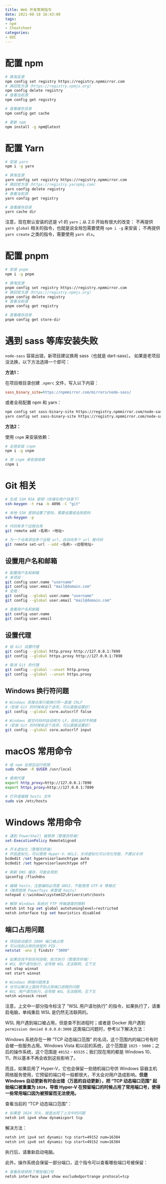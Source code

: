 ```yaml
---
title: Web 开发常用指令
date: 2021-08-18 16:43:00
tags:
- npm
- Cheatsheet
categories:
- DOC
---
```


# 配置 npm

``` bash
# 换淘宝源
npm config set registry https://registry.npmmirror.com
# 换回官方源（https://registry.npmjs.org）
npm config delete registry
# 查看当前源
npm config get registry

# 查看缓存目录
npm config get cache

# 更新 npm
npm install -g npm@latest
```



# 配置 Yarn

```bash
# 安装 yarn
npm i -g yarn

# 换淘宝源
yarn config set registry https://registry.npmmirror.com
# 换回官方源（https://registry.yarnpkg.com）
yarn config delete registry
# 查看当前源
yarn config get registry

# 查看缓存目录
yarn cache dir
```

注意，现在默认安装的还是 v1 的 `yarn`；从 2.0 开始有很大的改变：
不再提供 `yarn global` 相关的指令，也就是说全局包需要使用 `npm i -g` 来安装；
不再提供 `yarn create` 之类的指令，需要使用 `yarn dlx`。



# 配置 pnpm

```bash
# 安装 pnpm
npm i -g pnpm

# 换淘宝源
pnpm config set registry https://registry.npmmirror.com
# 换回官方源（https://registry.npmjs.org）
pnpm config delete registry
# 查看当前源
pnpm config get registry

# 查看缓存目录
pnpm config get store-dir
```



# 遇到 sass 等库安装失败

`node-sass` 容易出错，新项目建议换用 sass（也就是 dart-sass）。
如果是老项目没法换，以下方法选择一个即可：

**方法1：**

在项目根目录创建 `.npmrc` 文件，写入以下内容：

```ini
sass_binary_site=https://npmmirror.com/mirrors/node-sass/
```

或者全局配置 npm 和 yarn：

```bash
npm config set sass-binary-site https://registry.npmmirror.com/node-sass
yarn config set sass-binary-site https://registry.npmmirror.com/node-sass
```



**方法2：**

使用 `cnpm` 来安装依赖：

```bash
# 全局安装 cnpm
npm i -g cnpm

# 用 cnpm 来安装依赖
cnpm i
```



# Git 相关

```bash
# 生成 SSH RSA 密钥（存储在用户目录下）
ssh-keygen -t rsa -b 4096 -C "git"

# 本地 SSH 密钥设置了密码，需要设置或去除密码
ssh-keygen -p

# 代码有多个远程仓库
git remote add <名称> <地址>

# 为一个仓库添加多个远程 url，自动向多个 url 推代码
git remote set-url --add <名称> <远程地址>
```



## 设置用户名和邮箱

```bash
# 配置用户名和邮箱
# 本项目：
git config user.name "username"
git config user.email "mail@domain.com"
# 全局：
git config --global user.name "username"
git config --global user.email "mail@domain.com"

# 查看用户名和邮箱
git config user.name
git config user.email
```



## 设置代理

```bash
# 给 Git 设置代理
git config --global http.proxy http://127.0.0.1:7890 
git config --global https.proxy http://127.0.0.1:7890

# 取消 Git 的代理
git config --global --unset http.proxy
git config --global --unset https.proxy
```



## Windows 换行符问题

```bash
# Windows 克隆仓库行尾换行符一直是 CRLF
#（安装 Git 的时候有这个选项，可以直接设置好）
git config --global core.autocrlf false

# Windows 提交代码时自动转为 LF，但检出时不转换
#（安装 Git 的时候有这个选项，可以直接设置好）
git config --global core.autocrlf input
```



# macOS 常用命令

```bash
# 给 npm 全局包运行权限
sudo chown -R $USER /usr/local

# 使用代理
export http_proxy=http://127.0.0.1:7890
export https_proxy=http://127.0.0.1:7890

# 打开或编辑 hosts 文件
sudo vim /etc/hosts
```



# Windows 常用命令

```powershell
# 遇到 PowerShell 被禁用（管理员终端）
set-ExecutionPolicy RemoteSigned

# 开关虚拟化（管理员终端）
# 开启虚拟化，可以使用 Hyper-V、WSL2，关闭虚拟化可以优化性能，不建议关闭
bcdedit /set hypervisorlaunchtype auto
bcdedit /set hypervisorlaunchtype off

# 刷新 DNS 缓存，可能会用到
ipconfig /flushdns

# 编辑 hosts，注意编码必须是 ANSI，不能使用 UTF-8 等格式
#（推荐使用 PowerToys 来管理 hosts）
notepad c:\windows\system32\drivers\etc\hosts

# 解除 Windows 系统对 FTP 传输速度的限制
netsh int tcp set global autotuninglevel=restricted
netsh interface tcp set heuristics disabled
```



## 端口占用问题

```bash
# 项目启动提示 3000 端口被占用
# 可以找到占用的进程的 PID：
netstat -ano | findstr "3000"

# 如果还找不到任何进程，依次执行（管理员终端）：
# WSL 用户请勿执行，会导致 WSL 无法联网，见下文
net stop winnat
net start winnat

# Windows 网络问题修复
# 也可以解决上面找不到占用端口进程的问题
# WSL 用户请勿执行，会导致 WSL 无法联网，见下文
netsh winsock reset
```

注意，上文中一部分指令标注了 “WSL 用户请勿执行” 的指令，如果执行了，请重启电脑，单纯重启 WSL 是仍然无法联网的。

WSL 用户遇到端口被占用，但是查不到进程时；或者是 Docker 用户遇到 `permission denied 0.0.0.0:3000` 这类端口问题时，参考以下解决方法：

Windows 系统存在一种 “TCP 动态端口范围” 的名词，这个范围内的端口号有时会被一些服务占用。Windows Vista 和以前的系统，这个范围是 `1025` - `5000`；之后的操作系统，这个范围是 `49152` - `65535`；我们现在用的都是 Windows 10、11，所以基本不再会收到这些影响了。

而且，如果启用了 Hyper-V，它也会保留一些随机端口号供 Windows 容器主机网络服务使用，它预留的端口号一般都很大，不太会对用户造成影响。**但是 Windows 自动更新有时会出错（万恶的自动更新），把 “TCP 动态端口范围” 起始端口被重置为 `1024`，导致 Hyper-V 在预留端口的时候占用了常用端口号，使得一些常用端口因为被预留而无法使用。**

查看当前的 “TCP 动态端口范围”：

```powershell
# 如果是 1024 开头，就是出现了上文中的问题
netsh int ipv4 show dynamicport tcp
```

解决方法：

```bash
netsh int ipv4 set dynamic tcp start=49152 num=16384
netsh int ipv6 set dynamic tcp start=49152 num=16384
```

执行后，请重新启动电脑。

此外，操作系统会保留一部分端口，这个指令可以查看哪些端口号被保留：

```bash
# 查看系统排除了哪些端口号
netsh interface ipv4 show excludedportrange protocol=tcp
```

